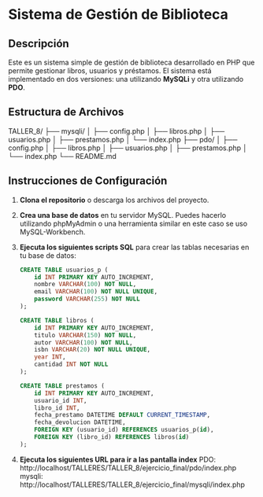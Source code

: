 # Sistema de Gestión de Biblioteca

## Descripción
Este es un sistema simple de gestión de biblioteca desarrollado en PHP que permite gestionar libros, usuarios y préstamos. El sistema está implementado en dos versiones: una utilizando **MySQLi** y otra utilizando **PDO**.

## Estructura de Archivos
TALLER_8/
├── mysqli/
│   ├── config.php
│   ├── libros.php
│   ├── usuarios.php
│   ├── prestamos.php
│   └── index.php
├── pdo/
│   ├── config.php
│   ├── libros.php
│   ├── usuarios.php
│   ├── prestamos.php
│   └── index.php
└── README.md


## Instrucciones de Configuración

1. **Clona el repositorio** o descarga los archivos del proyecto.

2. **Crea una base de datos** en tu servidor MySQL. Puedes hacerlo utilizando phpMyAdmin o una herramienta similar en este caso se uso MySQL-Workbench.

3. **Ejecuta los siguientes scripts SQL** para crear las tablas necesarias en tu base de datos:

   ```sql
   CREATE TABLE usuarios_p (
       id INT PRIMARY KEY AUTO_INCREMENT,
       nombre VARCHAR(100) NOT NULL,
       email VARCHAR(100) NOT NULL UNIQUE,
       password VARCHAR(255) NOT NULL
   );

   CREATE TABLE libros (
       id INT PRIMARY KEY AUTO_INCREMENT,
       titulo VARCHAR(150) NOT NULL,
       autor VARCHAR(100) NOT NULL,
       isbn VARCHAR(20) NOT NULL UNIQUE,
       year INT,
       cantidad INT NOT NULL
   );

   CREATE TABLE prestamos (
       id INT PRIMARY KEY AUTO_INCREMENT,
       usuario_id INT,
       libro_id INT,
       fecha_prestamo DATETIME DEFAULT CURRENT_TIMESTAMP,
       fecha_devolucion DATETIME,
       FOREIGN KEY (usuario_id) REFERENCES usuarios_p(id),
       FOREIGN KEY (libro_id) REFERENCES libros(id)
   );

4. **Ejecuta los siguientes URL para ir a las pantalla index**
PDO: http://localhost/TALLERES/TALLER_8/ejercicio_final/pdo/index.php
mysqli: http://localhost/TALLERES/TALLER_8/ejercicio_final/mysqli/index.php